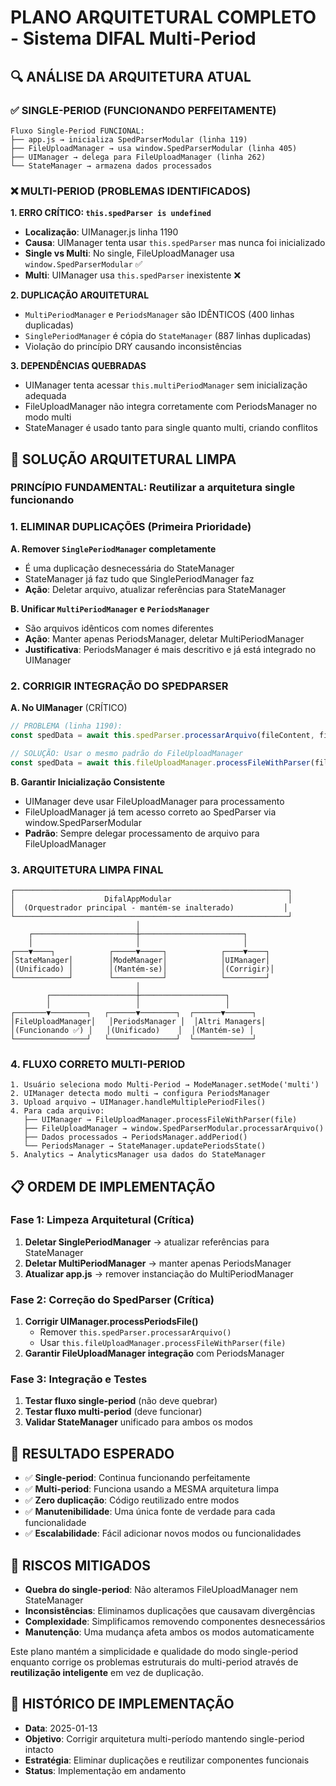 # PLANO ARQUITETURAL COMPLETO - Sistema DIFAL Multi-Period

## 🔍 ANÁLISE DA ARQUITETURA ATUAL

### ✅ **SINGLE-PERIOD (FUNCIONANDO PERFEITAMENTE)**
```
Fluxo Single-Period FUNCIONAL:
├── app.js → inicializa SpedParserModular (linha 119)
├── FileUploadManager → usa window.SpedParserModular (linha 405)
├── UIManager → delega para FileUploadManager (linha 262)
└── StateManager → armazena dados processados
```

### ❌ **MULTI-PERIOD (PROBLEMAS IDENTIFICADOS)**

**1. ERRO CRÍTICO: `this.spedParser is undefined`**
- **Localização**: UIManager.js linha 1190
- **Causa**: UIManager tenta usar `this.spedParser` mas nunca foi inicializado
- **Single vs Multi**: No single, FileUploadManager usa `window.SpedParserModular` ✅
- **Multi**: UIManager usa `this.spedParser` inexistente ❌

**2. DUPLICAÇÃO ARQUITETURAL**
- `MultiPeriodManager` e `PeriodsManager` são IDÊNTICOS (400 linhas duplicadas)
- `SinglePeriodManager` é cópia do `StateManager` (887 linhas duplicadas)
- Violação do princípio DRY causando inconsistências

**3. DEPENDÊNCIAS QUEBRADAS**
- UIManager tenta acessar `this.multiPeriodManager` sem inicialização adequada
- FileUploadManager não integra corretamente com PeriodsManager no modo multi
- StateManager é usado tanto para single quanto multi, criando conflitos

## 🎯 **SOLUÇÃO ARQUITETURAL LIMPA**

### **PRINCÍPIO FUNDAMENTAL**: Reutilizar a arquitetura single funcionando

### **1. ELIMINAR DUPLICAÇÕES (Primeira Prioridade)**

**A. Remover `SinglePeriodManager` completamente**
- É uma duplicação desnecessária do StateManager
- StateManager já faz tudo que SinglePeriodManager faz
- **Ação**: Deletar arquivo, atualizar referências para StateManager

**B. Unificar `MultiPeriodManager` e `PeriodsManager`**
- São arquivos idênticos com nomes diferentes
- **Ação**: Manter apenas PeriodsManager, deletar MultiPeriodManager
- **Justificativa**: PeriodsManager é mais descritivo e já está integrado no UIManager

### **2. CORRIGIR INTEGRAÇÃO DO SPEDPARSER**

**A. No UIManager** (CRÍTICO)
```javascript
// PROBLEMA (linha 1190):
const spedData = await this.spedParser.processarArquivo(fileContent, file.name);

// SOLUÇÃO: Usar o mesmo padrão do FileUploadManager
const spedData = await this.fileUploadManager.processFileWithParser(file);
```

**B. Garantir Inicialização Consistente**
- UIManager deve usar FileUploadManager para processamento
- FileUploadManager já tem acesso correto ao SpedParser via window.SpedParserModular
- **Padrão**: Sempre delegar processamento de arquivo para FileUploadManager

### **3. ARQUITETURA LIMPA FINAL**

```
┌─────────────────────────────────────────────────────────────┐
│                    DifalAppModular                          │
│  (Orquestrador principal - mantém-se inalterado)           │
└─────────────────────────────────────────────────────────────┘
                            │
    ┌───────────────────────┼───────────────────────┐
    │                       │                       │
┌───▼────┐            ┌─────▼─────┐            ┌────▼────┐
│StateManager│        │ModeManager│            │UIManager│
│(Unificado) │        │(Mantém-se)│            │(Corrigir)│
└────────────┘        └───────────┘            └─────────┘
                            │
        ┌───────────────────┼───────────────────┐
        │                   │                   │
┌───────▼────────┐   ┌──────▼────────┐  ┌──────▼──────┐
│FileUploadManager│   │PeriodsManager │  │Altri Managers│
│(Funcionando ✅) │   │(Unificado)    │  │(Mantém-se) │
└────────────────┘   └───────────────┘  └─────────────┘
```

### **4. FLUXO CORRETO MULTI-PERIOD**

```
1. Usuário seleciona modo Multi-Period → ModeManager.setMode('multi')
2. UIManager detecta modo multi → configura PeriodsManager
3. Upload arquivo → UIManager.handleMultiplePeriodFiles()
4. Para cada arquivo:
   ├── UIManager → FileUploadManager.processFileWithParser(file)
   ├── FileUploadManager → window.SpedParserModular.processarArquivo()
   ├── Dados processados → PeriodsManager.addPeriod()
   └── PeriodsManager → StateManager.updatePeriodsState()
5. Analytics → AnalyticsManager usa dados do StateManager
```

## 📋 **ORDEM DE IMPLEMENTAÇÃO**

### **Fase 1: Limpeza Arquitetural (Crítica)**
1. **Deletar SinglePeriodManager** → atualizar referências para StateManager
2. **Deletar MultiPeriodManager** → manter apenas PeriodsManager
3. **Atualizar app.js** → remover instanciação do MultiPeriodManager

### **Fase 2: Correção do SpedParser (Crítica)**
1. **Corrigir UIManager.processPeriodsFile()** 
   - Remover `this.spedParser.processarArquivo()`
   - Usar `this.fileUploadManager.processFileWithParser(file)`
2. **Garantir FileUploadManager integração** com PeriodsManager

### **Fase 3: Integração e Testes**
1. **Testar fluxo single-period** (não deve quebrar)
2. **Testar fluxo multi-period** (deve funcionar)
3. **Validar StateManager** unificado para ambos os modos

## 🎯 **RESULTADO ESPERADO**

- ✅ **Single-period**: Continua funcionando perfeitamente
- ✅ **Multi-period**: Funciona usando a MESMA arquitetura limpa
- ✅ **Zero duplicação**: Código reutilizado entre modos
- ✅ **Manutenibilidade**: Uma única fonte de verdade para cada funcionalidade
- ✅ **Escalabilidade**: Fácil adicionar novos modos ou funcionalidades

## 🚨 **RISCOS MITIGADOS**

- **Quebra do single-period**: Não alteramos FileUploadManager nem StateManager
- **Inconsistências**: Eliminamos duplicações que causavam divergências
- **Complexidade**: Simplificamos removendo componentes desnecessários
- **Manutenção**: Uma mudança afeta ambos os modos automaticamente

Este plano mantém a simplicidade e qualidade do modo single-period enquanto corrige os problemas estruturais do multi-period através de **reutilização inteligente** em vez de duplicação.

## 📅 **HISTÓRICO DE IMPLEMENTAÇÃO**

- **Data**: 2025-01-13
- **Objetivo**: Corrigir arquitetura multi-período mantendo single-period intacto
- **Estratégia**: Eliminar duplicações e reutilizar componentes funcionais
- **Status**: Implementação em andamento